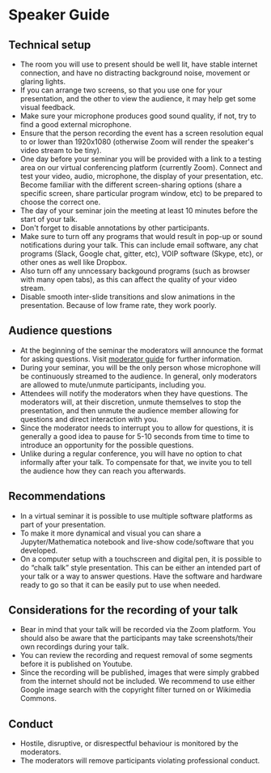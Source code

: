 # Speaker Guide

## Technical setup
* The room you will use to present should be well lit, have stable internet connection, and have no distracting background noise, movement or glaring lights.
* If you can arrange two screens, so that you use one for your presentation, and the other to view the audience, it may help get some visual feedback.
* Make sure your microphone produces good sound quality, if not, try to find a good external microphone.
* Ensure that the person recording the event has a screen resolution equal to or lower than 1920x1080 (otherwise Zoom will render the speaker's video stream to be tiny). 
* One day before your seminar you will be provided with a link to a testing area on our virtual conferencing platform (currently Zoom). Connect and test your video, audio, microphone, the display of your presentation, etc. Become familiar with the different screen-sharing options (share a specific screen, share particular program window, etc) to be prepared to choose the correct one.
* The day of your seminar join the meeting at least 10 minutes before the start of your talk.
* Don't forget to disable annotations by other participants.
* Make sure to turn off any programs that would result in pop-up or sound notifications during your talk. This can include email software, any chat programs (Slack, Google chat, gitter, etc), VOIP software (Skype, etc), or other ones as well like Dropbox.
* Also turn off any unncessary backgound programs (such as browser with many open tabs), as this can affect the quality of your video stream.
* Disable smooth inter-slide transitions and slow animations in the presentation. Because of low frame rate, they work poorly.

## Audience questions

+ At the beginning of the seminar the moderators will announce the format for asking questions. Visit [moderator guide](link) for further information.
+ During your seminar, you will be the only person whose microphone will be continuously streamed to the audience. In general, only moderators are allowed to mute/unmute participants, including you.
+ Attendees will notify the moderators when they have questions. The moderators will, at their discretion, unmute themselves to stop the presentation, and then unmute the audience member allowing for questions and direct interaction with you.
+ Since the moderator needs to interrupt you to allow for questions, it is generally a good idea to pause for 5-10 seconds from time to time to introduce an opportunity for the possible questions.
+ Unlike during a regular conference, you will have no option to chat informally after your talk. To compensate for that, we invite you to tell the audience how they can reach you afterwards.

## Recommendations
+ In a virtual seminar it is possible to use multiple software platforms as part of your presentation.
+ To make it more dynamical and visual you can share a Jupyter/Mathematica notebook and live-show code/software that you developed.
+ On a computer setup with a touchscreen and digital pen, it is possible to do “chalk talk” style presentation. This can be either an intended part of your talk or a way to answer questions. Have the software and hardware ready to go so that it can be easily put to use when needed.

## Considerations for the recording of your talk
+ Bear in mind that your talk will be recorded via the Zoom platform. You should also be aware that the participants may take screenshots/their own recordings during your talk.
+ You can review the recording and request removal of some segments before it is published on Youtube.
+ Since the recording will be published, images that were simply grabbed from the internet should not be included. We recommend to use either Google image search with the copyright filter turned on or Wikimedia Commons.

## Conduct
* Hostile, disruptive, or disrespectful behaviour is monitored by the moderators.
* The moderators will remove participants violating professional conduct.
